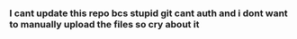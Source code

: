 ### I cant update this repo bcs stupid git cant auth and i dont want to manually upload the files so cry about it
